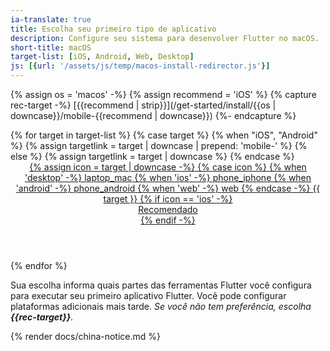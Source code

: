 ```yaml
---
ia-translate: true
title: Escolha seu primeiro tipo de aplicativo
description: Configure seu sistema para desenvolver Flutter no macOS.
short-title: macOS
target-list: [iOS, Android, Web, Desktop]
js: [{url: '/assets/js/temp/macos-install-redirector.js'}]
---
```


{% assign os = 'macos' -%}
{% assign recommend = 'iOS' %}
{% capture rec-target -%}
[{{recommend | strip}}](/get-started/install/{{os | downcase}}/mobile-{{recommend | downcase}})
{%- endcapture %}

<div class="card-grid narrow">
{% for target in target-list %}
  {% case target %}
  {% when "iOS", "Android" %}
  {% assign targetlink = target | downcase | prepend: 'mobile-' %}
  {% else %}
  {% assign targetlink = target | downcase %}
  {% endcase %}

  <a class="card card-app-type card-macos" id="install-{{os | downcase}}" href="/get-started/install/{{os | downcase}}/{{targetlink}}">
    <div class="card-body">
      <header class="card-title text-center">
        <span class="d-block h1">
          {% assign icon = target | downcase -%}
          {% case icon %}
          {% when 'desktop' -%}
            <span class="material-symbols">laptop_mac</span>
          {% when 'ios' -%}
            <span class="material-symbols">phone_iphone</span>
          {% when 'android' -%}
            <span class="material-symbols">phone_android</span>
          {% when 'web' -%}
            <span class="material-symbols">web</span>
          {% endcase -%}
        </span>
        <span class="text-muted">{{ target }}</span>
        {% if icon == 'ios' -%}
          <div class="card-subtitle">Recomendado</div>
        {% endif -%}
      </header>
    </div>
  </a>

{% endfor %}
</div>

Sua escolha informa quais partes das ferramentas Flutter você configura
para executar seu primeiro aplicativo Flutter.
Você pode configurar plataformas adicionais mais tarde.
_Se você não tem preferência, escolha **{{rec-target}}**._

{% render docs/china-notice.md %}
